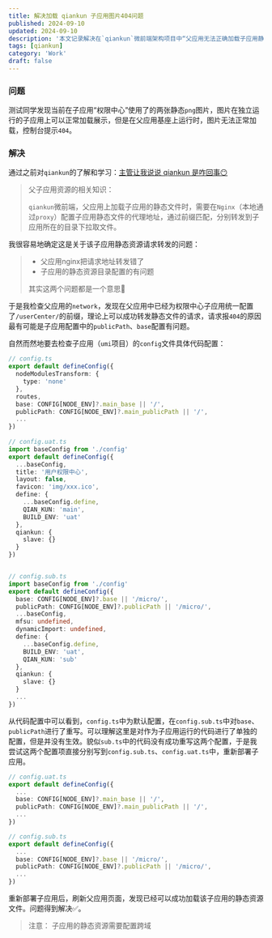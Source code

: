 ```yaml
---
title: 解决加载 qiankun 子应用图片404问题
published: 2024-09-10
updated: 2024-09-10
description: '本文记录解决在`qiankun`微前端架构项目中“父应用无法正确加载子应用静态文件”的问题。主要通过正确配置子应用的静态文件资源目录和父应用资源转发。'
tags: [qiankun]
category: 'Work'
draft: false 
---
```


### 问题

测试同学发现当前在子应用“权限中心”使用了的两张静态`png`图片，图片在独立运行的子应用上可以正常加载展示，但是在父应用基座上运行时，图片无法正常加载，控制台提示`404`。

### 解决

通过之前对`qiankun`的了解和学习：[主管让我说说 qiankun 是咋回事😶](https://juejin.cn/post/7314196310647423039)

> 父子应用资源的相关知识：
>
> `qiankun`微前端，父应用上加载子应用的静态文件时，需要在`Nginx`（本地通过`proxy`）配置子应用静态文件的代理地址，通过前缀匹配，分别转发到子应用所在的目录下拉取文件。



我很容易地确定这是关于该子应用静态资源请求转发的问题：

> - 父应用nginx把请求地址转发错了
> - 子应用的静态资源目录配置的有问题
> 
> 其实这两个问题都是一个意思🤣


于是我检查父应用的`network`，发现在父应用中已经为权限中心子应用统一配置了`/userCenter/`的前缀，理论上可以成功转发静态文件的请求，请求报`404`的原因最有可能是子应用配置中的`publicPath`、`base`配置有问题。



自然而然地要去检查子应用（`umi`项目）的`config`文件具体代码配置：

```ts
// config.ts
export default defineConfig({
  nodeModulesTransform: {
    type: 'none'
  },
  routes,
  base: CONFIG[NODE_ENV]?.main_base || '/',
  publicPath: CONFIG[NODE_ENV]?.main_publicPath || '/',
  ...
})
    
// config.uat.ts
import baseConfig from './config'
export default defineConfig({
  ...baseConfig,
  title: '用户权限中心',
  layout: false,
  favicon: 'img/xxx.ico',
  define: {
    ...baseConfig.define,
    QIAN_KUN: 'main',
    BUILD_ENV: 'uat'
  },
  qiankun: {
    slave: {}
  }
})


// config.sub.ts
import baseConfig from './config'
export default defineConfig({
  base: CONFIG[NODE_ENV]?.base || '/micro/',
  publicPath: CONFIG[NODE_ENV]?.publicPath || '/micro/',
  ...baseConfig,
  mfsu: undefined,
  dynamicImport: undefined,
  define: {
    ...baseConfig.define,
    BUILD_ENV: 'uat',
    QIAN_KUN: 'sub'
  },
  qiankun: {
    slave: {}
  }
  ...
})
```



从代码配置中可以看到，`config.ts`中为默认配置，在`config.sub.ts`中对`base`、`publicPath`进行了重写。可以理解这里是对作为子应用运行的代码进行了单独的配置，但是并没有生效。貌似`sub.ts`中的代码没有成功重写这两个配置，于是我尝试这两个配置项直接分别写到`config.sub.ts`、`config.uat.ts`中，重新部署子应用。

```ts
// config.uat.ts
export default defineConfig({
  ...
  base: CONFIG[NODE_ENV]?.main_base || '/',
  publicPath: CONFIG[NODE_ENV]?.main_publicPath || '/',
  ...
})

// config.sub.ts
export default defineConfig({
  ...
  base: CONFIG[NODE_ENV]?.base || '/micro/',
  publicPath: CONFIG[NODE_ENV]?.publicPath || '/micro/',
  ...
})
```



重新部署子应用后，刷新父应用页面，发现已经可以成功加载该子应用的静态资源文件。问题得到解决✅。

> 注意：
> 子应用的静态资源需要配置跨域
